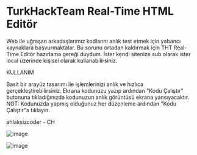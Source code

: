 # TurkHackTeam Real-Time HTML Editör

Web ile uğraşan arkadaşlarımız kodlarını anlık test etmek için yabancı kaynaklara başvurmaktalar. Bu sorunu ortadan kaldırmak için THT Real-Time Editör hazırlama gereği duydum. İster kendi sitenize sub olarak ister local üzerinde kişisel olarak kullanabilirsiniz.

KULLANIM

Basit bir arayüz tasarımı ile işlemlerinizi anlık ve hızlıca gerçekleştirebilirsiniz.
Ekrana kodunuzu yazıp ardından "Kodu Çalıştır" butonuna tıkladığınızda kodunuzun anlık görüntüsü ekrana yansıyacaktır.
​
NOT: Kodunuzda yapmış olduğunuz her düzenleme ardından "Kodu Çalıştır"a tıklayın.

ahlaksizcoder - CH

![image](https://github.com/ahlaksizcoder/ththtmleditor/assets/58633075/f3803c49-399f-40f0-b977-c11315b9c75f)

![image](https://github.com/ahlaksizcoder/ththtmleditor/assets/58633075/7c4d5a13-4959-48d7-9f2e-4a3e7f6b46c4)
